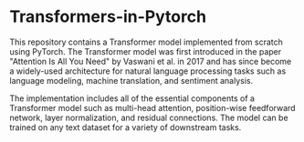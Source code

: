 # Transformers-in-Pytorch

This repository contains a Transformer model implemented from scratch using PyTorch. The Transformer model was first introduced in the paper "Attention Is All You Need" by Vaswani et al. in 2017 and has since become a widely-used architecture for natural language processing tasks such as language modeling, machine translation, and sentiment analysis.

The implementation includes all of the essential components of a Transformer model such as multi-head attention, position-wise feedforward network, layer normalization, and residual connections. The model can be trained on any text dataset for a variety of downstream tasks.
